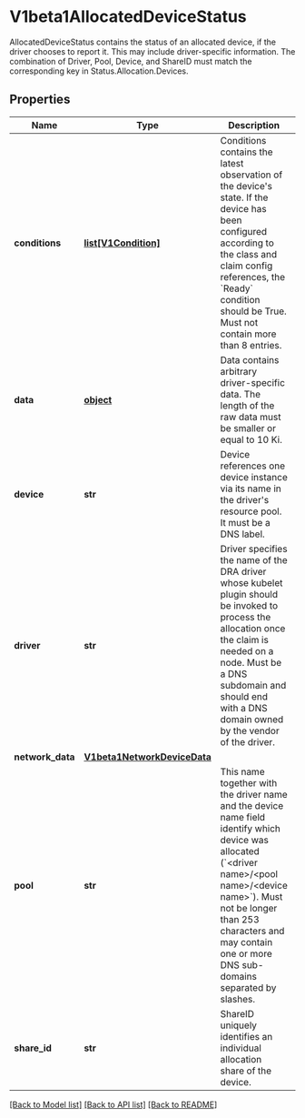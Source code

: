 # V1beta1AllocatedDeviceStatus

AllocatedDeviceStatus contains the status of an allocated device, if the driver chooses to report it. This may include driver-specific information.  The combination of Driver, Pool, Device, and ShareID must match the corresponding key in Status.Allocation.Devices.
## Properties
Name | Type | Description | Notes
------------ | ------------- | ------------- | -------------
**conditions** | [**list[V1Condition]**](V1Condition.md) | Conditions contains the latest observation of the device&#39;s state. If the device has been configured according to the class and claim config references, the &#x60;Ready&#x60; condition should be True.  Must not contain more than 8 entries. | [optional] 
**data** | [**object**](.md) | Data contains arbitrary driver-specific data.  The length of the raw data must be smaller or equal to 10 Ki. | [optional] 
**device** | **str** | Device references one device instance via its name in the driver&#39;s resource pool. It must be a DNS label. | 
**driver** | **str** | Driver specifies the name of the DRA driver whose kubelet plugin should be invoked to process the allocation once the claim is needed on a node.  Must be a DNS subdomain and should end with a DNS domain owned by the vendor of the driver. | 
**network_data** | [**V1beta1NetworkDeviceData**](V1beta1NetworkDeviceData.md) |  | [optional] 
**pool** | **str** | This name together with the driver name and the device name field identify which device was allocated (&#x60;&lt;driver name&gt;/&lt;pool name&gt;/&lt;device name&gt;&#x60;).  Must not be longer than 253 characters and may contain one or more DNS sub-domains separated by slashes. | 
**share_id** | **str** | ShareID uniquely identifies an individual allocation share of the device. | [optional] 

[[Back to Model list]](../README.md#documentation-for-models) [[Back to API list]](../README.md#documentation-for-api-endpoints) [[Back to README]](../README.md)


